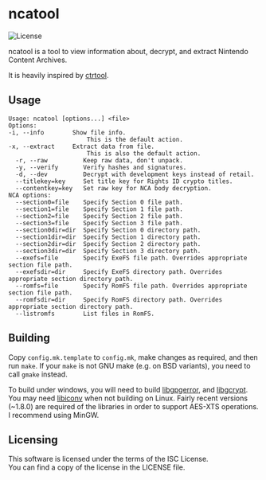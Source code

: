 # ncatool

![License](https://img.shields.io/badge/license-ISC-blue.svg)

ncatool is a tool to view information about, decrypt, and extract Nintendo Content Archives.

It is heavily inspired by [ctrtool](https://github.com/profi200/Project_CTR/tree/master/ctrtool).

## Usage

```
Usage: ncatool [options...] <file>
Options:
-i, --info        Show file info.
                      This is the default action.
-x, --extract     Extract data from file.
                      This is also the default action.
  -r, --raw          Keep raw data, don't unpack.
  -y, --verify       Verify hashes and signatures.
  -d, --dev          Decrypt with development keys instead of retail.
  --titlekey=key     Set title key for Rights ID crypto titles.
  --contentkey=key   Set raw key for NCA body decryption.
NCA options:
  --section0=file    Specify Section 0 file path.
  --section1=file    Specify Section 1 file path.
  --section2=file    Specify Section 2 file path.
  --section3=file    Specify Section 3 file path.
  --section0dir=dir  Specify Section 0 directory path.
  --section1dir=dir  Specify Section 1 directory path.
  --section2dir=dir  Specify Section 2 directory path.
  --section3dir=dir  Specify Section 3 directory path.
  --exefs=file       Specify ExeFS file path. Overrides appropriate section file path.
  --exefsdir=dir     Specify ExeFS directory path. Overrides appropriate section directory path.
  --romfs=file       Specify RomFS file path. Overrides appropriate section file path.
  --romfsdir=dir     Specify RomFS directory path. Overrides appropriate section directory path.
  --listromfs        List files in RomFS.
```

## Building

Copy `config.mk.template` to `config.mk`, make changes as required, and then run `make`.
If your `make` is not GNU make (e.g. on BSD variants), you need to call `gmake` instead.

To build under windows, you will need to build [libgpgerror](https://www.gnupg.org/(fr)/related_software/libgpg-error/index.html), and [libgcrypt](https://www.gnu.org/software/libgcrypt/).
You may need [libiconv](https://www.gnu.org/software/libiconv/) when not building on Linux.
Fairly recent versions (~1.8.0) are required of the libraries in order to support AES-XTS operations. I recommend using MinGW.

## Licensing

This software is licensed under the terms of the ISC License.  
You can find a copy of the license in the LICENSE file.
